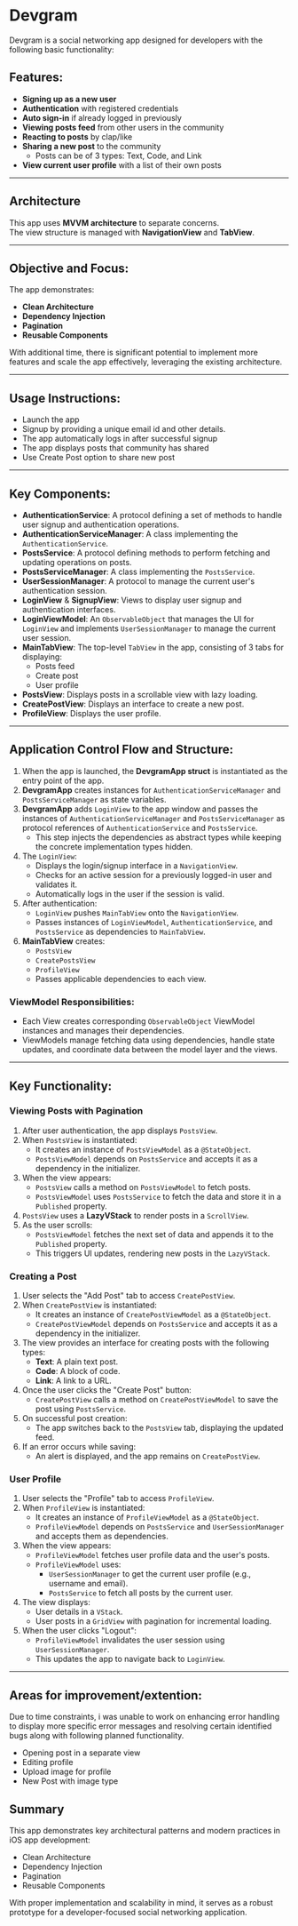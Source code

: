 # Devgram

Devgram is a social networking app designed for developers with the following basic functionality:

## Features:
- **Signing up as a new user**
- **Authentication** with registered credentials
- **Auto sign-in** if already logged in previously
- **Viewing posts feed** from other users in the community
- **Reacting to posts** by clap/like
- **Sharing a new post** to the community
  - Posts can be of 3 types: Text, Code, and Link
- **View current user profile** with a list of their own posts

---

## Architecture
This app uses **MVVM architecture** to separate concerns.  
The view structure is managed with **NavigationView** and **TabView**.

---

## Objective and Focus:
The app demonstrates:
- **Clean Architecture**
- **Dependency Injection**
- **Pagination**
- **Reusable Components**

With additional time, there is significant potential to implement more features and scale the app effectively, leveraging the existing architecture.

---

## Usage Instructions:

- Launch the app 
- Signup by providing a unique email id and other details.
- The app automatically logs in after successful signup
- The app displays posts that community has shared
- Use Create Post option to share new post
---

## Key Components:
- **AuthenticationService**: A protocol defining a set of methods to handle user signup and authentication operations.
- **AuthenticationServiceManager**: A class implementing the `AuthenticationService`.
- **PostsService**: A protocol defining methods to perform fetching and updating operations on posts.
- **PostsServiceManager**: A class implementing the `PostsService`.
- **UserSessionManager**: A protocol to manage the current user's authentication session.
- **LoginView** & **SignupView**: Views to display user signup and authentication interfaces.
- **LoginViewModel**: An `ObservableObject` that manages the UI for `LoginView` and implements `UserSessionManager` to manage the current user session.
- **MainTabView**: The top-level `TabView` in the app, consisting of 3 tabs for displaying:
  - Posts feed
  - Create post
  - User profile
- **PostsView**: Displays posts in a scrollable view with lazy loading.
- **CreatePostView**: Displays an interface to create a new post.
- **ProfileView**: Displays the user profile.

---

## Application Control Flow and Structure:
1. When the app is launched, the **DevgramApp struct** is instantiated as the entry point of the app.
2. **DevgramApp** creates instances for `AuthenticationServiceManager` and `PostsServiceManager` as state variables.
3. **DevgramApp** adds `LoginView` to the app window and passes the instances of `AuthenticationServiceManager` and `PostsServiceManager` as protocol references of `AuthenticationService` and `PostsService`.
   - This step injects the dependencies as abstract types while keeping the concrete implementation types hidden.
4. The `LoginView`:
   - Displays the login/signup interface in a `NavigationView`.
   - Checks for an active session for a previously logged-in user and validates it.
   - Automatically logs in the user if the session is valid.
5. After authentication:
   - `LoginView` pushes `MainTabView` onto the `NavigationView`.
   - Passes instances of `LoginViewModel`, `AuthenticationService`, and `PostsService` as dependencies to `MainTabView`.
6. **MainTabView** creates:
   - `PostsView`
   - `CreatePostsView`
   - `ProfileView`
   - Passes applicable dependencies to each view.

### ViewModel Responsibilities:
- Each View creates corresponding `ObservableObject` ViewModel instances and manages their dependencies.
- ViewModels manage fetching data using dependencies, handle state updates, and coordinate data between the model layer and the views.

---

## Key Functionality:

### **Viewing Posts with Pagination**
1. After user authentication, the app displays `PostsView`.
2. When `PostsView` is instantiated:
   - It creates an instance of `PostsViewModel` as a `@StateObject`.
   - `PostsViewModel` depends on `PostsService` and accepts it as a dependency in the initializer.
3. When the view appears:
   - `PostsView` calls a method on `PostsViewModel` to fetch posts.
   - `PostsViewModel` uses `PostsService` to fetch the data and store it in a `Published` property.
4. `PostsView` uses a **LazyVStack** to render posts in a `ScrollView`.
5. As the user scrolls:
   - `PostsViewModel` fetches the next set of data and appends it to the `Published` property.
   - This triggers UI updates, rendering new posts in the `LazyVStack`.

### **Creating a Post**
1. User selects the "Add Post" tab to access `CreatePostView`.
2. When `CreatePostView` is instantiated:
   - It creates an instance of `CreatePostViewModel` as a `@StateObject`.
   - `CreatePostViewModel` depends on `PostsService` and accepts it as a dependency in the initializer.
3. The view provides an interface for creating posts with the following types:
   - **Text**: A plain text post.
   - **Code**: A block of code.
   - **Link**: A link to a URL.
4. Once the user clicks the "Create Post" button:
   - `CreatePostView` calls a method on `CreatePostViewModel` to save the post using `PostsService`.
5. On successful post creation:
   - The app switches back to the `PostsView` tab, displaying the updated feed.
6. If an error occurs while saving:
   - An alert is displayed, and the app remains on `CreatePostView`.

### **User Profile**
1. User selects the "Profile" tab to access `ProfileView`.
2. When `ProfileView` is instantiated:
   - It creates an instance of `ProfileViewModel` as a `@StateObject`.
   - `ProfileViewModel` depends on `PostsService` and `UserSessionManager` and accepts them as dependencies.
3. When the view appears:
   - `ProfileViewModel` fetches user profile data and the user's posts.
   - `ProfileViewModel` uses:
     - `UserSessionManager` to get the current user profile (e.g., username and email).
     - `PostsService` to fetch all posts by the current user.
4. The view displays:
   - User details in a `VStack`.
   - User posts in a `GridView` with pagination for incremental loading.
5. When the user clicks "Logout":
   - `ProfileViewModel` invalidates the user session using `UserSessionManager`.
   - This updates the app to navigate back to `LoginView`.

---
## Areas for improvement/extention:
Due to time constraints, i was unable to work on enhancing error handling to display more specific error messages and resolving certain identified bugs along with following planned functionality.
- Opening post in a separate view
- Editing profile
- Upload image for profile
- New Post with image type
## Summary
This app demonstrates key architectural patterns and modern practices in iOS app development:
- Clean Architecture
- Dependency Injection
- Pagination
- Reusable Components

With proper implementation and scalability in mind, it serves as a robust prototype for a developer-focused social networking application.
